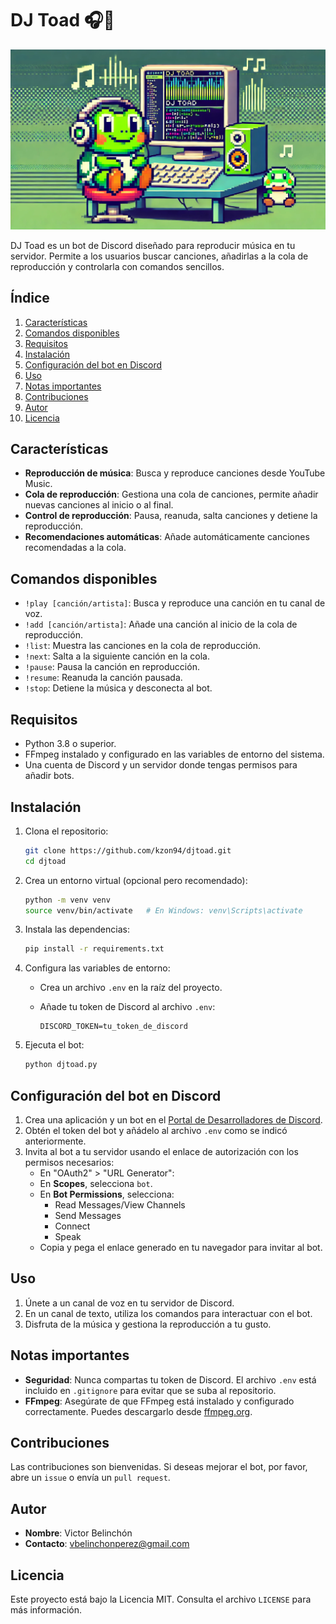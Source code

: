 # DJ Toad 🎧🐸

![Logo de djtoad](djtoad.jpg)

DJ Toad es un bot de Discord diseñado para reproducir música en tu servidor. Permite a los usuarios buscar canciones, añadirlas a la cola de reproducción y controlarla con comandos sencillos.

## Índice

1. [Características](#características)
2. [Comandos disponibles](#comandos-disponibles)
3. [Requisitos](#requisitos)
4. [Instalación](#instalación)
5. [Configuración del bot en Discord](#configuración-del-bot-en-discord)
6. [Uso](#uso)
7. [Notas importantes](#notas-importantes)
8. [Contribuciones](#contribuciones)
9. [Autor](#autor)
10. [Licencia](#licencia)

## Características

- **Reproducción de música**: Busca y reproduce canciones desde YouTube Music.
- **Cola de reproducción**: Gestiona una cola de canciones, permite añadir nuevas canciones al inicio o al final.
- **Control de reproducción**: Pausa, reanuda, salta canciones y detiene la reproducción.
- **Recomendaciones automáticas**: Añade automáticamente canciones recomendadas a la cola.

## Comandos disponibles

- `!play [canción/artista]`: Busca y reproduce una canción en tu canal de voz.
- `!add [canción/artista]`: Añade una canción al inicio de la cola de reproducción.
- `!list`: Muestra las canciones en la cola de reproducción.
- `!next`: Salta a la siguiente canción en la cola.
- `!pause`: Pausa la canción en reproducción.
- `!resume`: Reanuda la canción pausada.
- `!stop`: Detiene la música y desconecta al bot.

## Requisitos

- Python 3.8 o superior.
- FFmpeg instalado y configurado en las variables de entorno del sistema.
- Una cuenta de Discord y un servidor donde tengas permisos para añadir bots.

## Instalación

1. Clona el repositorio:

   ```bash
   git clone https://github.com/kzon94/djtoad.git
   cd djtoad
   ```

2. Crea un entorno virtual (opcional pero recomendado):

   ```bash
   python -m venv venv
   source venv/bin/activate   # En Windows: venv\Scripts\activate
   ```

3. Instala las dependencias:

   ```bash
   pip install -r requirements.txt
   ```

4. Configura las variables de entorno:
   - Crea un archivo `.env` en la raíz del proyecto.
   - Añade tu token de Discord al archivo `.env`:
     
     ```env
     DISCORD_TOKEN=tu_token_de_discord
     ```

5. Ejecuta el bot:

   ```bash
   python djtoad.py
   ```

## Configuración del bot en Discord

1. Crea una aplicación y un bot en el [Portal de Desarrolladores de Discord](https://discord.com/developers/applications).
2. Obtén el token del bot y añádelo al archivo `.env` como se indicó anteriormente.
3. Invita al bot a tu servidor usando el enlace de autorización con los permisos necesarios:
   - En "OAuth2" > "URL Generator":
   - En **Scopes**, selecciona `bot`.
   - En **Bot Permissions**, selecciona:
     - Read Messages/View Channels
     - Send Messages
     - Connect
     - Speak
   - Copia y pega el enlace generado en tu navegador para invitar al bot.

## Uso

1. Únete a un canal de voz en tu servidor de Discord.
2. En un canal de texto, utiliza los comandos para interactuar con el bot.
3. Disfruta de la música y gestiona la reproducción a tu gusto.

## Notas importantes

- **Seguridad**: Nunca compartas tu token de Discord. El archivo `.env` está incluido en `.gitignore` para evitar que se suba al repositorio.
- **FFmpeg**: Asegúrate de que FFmpeg está instalado y configurado correctamente. Puedes descargarlo desde [ffmpeg.org](https://ffmpeg.org/).

## Contribuciones

Las contribuciones son bienvenidas. Si deseas mejorar el bot, por favor, abre un `issue` o envía un `pull request`.

## Autor

- **Nombre**: Victor Belinchón
- **Contacto**: vbelinchonperez@gmail.com

## Licencia

Este proyecto está bajo la Licencia MIT. Consulta el archivo `LICENSE` para más información.



